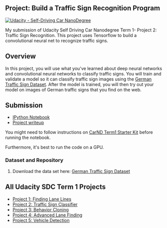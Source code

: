 ## Project: Build a Traffic Sign Recognition Program
[![Udacity - Self-Driving Car NanoDegree](https://s3.amazonaws.com/udacity-sdc/github/shield-carnd.svg)](http://www.udacity.com/drive)

My submission of Udacity Self Driving Car Nanodegree Term 1- Project 2: Traffic Sign Recognition. This project uses Tensorflow to build a convolutional neural net to recognize traffic signs. 

Overview
---
In this project, you will use what you've learned about deep neural networks and convolutional neural networks to classify traffic signs. You will train and validate a model so it can classify traffic sign images using the [German Traffic Sign Dataset](http://benchmark.ini.rub.de/?section=gtsrb&subsection=dataset). After the model is trained, you will then try out your model on images of German traffic signs that you find on the web.

Submission
---
- [IPython Notebook](Traffic_Sign_Classifier.ipynb)
- [Project writeup](writeup.md)

You might need to follow instructions on [CarND Term1 Starter Kit](https://github.com/udacity/CarND-Term1-Starter-Kit) before running the notebook.

Furthermore, it's best to run the code on a GPU. 

### Dataset and Repository

1. Download the data set here: [German Traffic Sign Dataset](http://benchmark.ini.rub.de/?section=gtsrb&subsection=dataset) 

All Udacity SDC Term 1 Projects
---

- [Project 1: Finding Lane Lines](https://github.com/knguyen0105/CarND-LaneLines-P1)
- [Project 2: Traffic Sign Classifier](https://github.com/knguyen0105/CarND-Traffic-Sign-Classifier)
- [Project 3: Behavior Cloning ](https://github.com/knguyen0105/CarND-Behavioral-Cloning-P3v)
- [Project 4: Advanced Lane Finding ](https://github.com/knguyen0105/CarND-Advanced-Lane-Lines)
- [Project 5: Vehicle Detection](https://github.com/knguyen0105/CarND-Vehicle-Detection)

